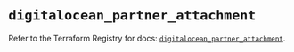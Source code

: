 # `digitalocean_partner_attachment`

Refer to the Terraform Registry for docs: [`digitalocean_partner_attachment`](https://registry.terraform.io/providers/digitalocean/digitalocean/2.66.0/docs/resources/partner_attachment).
